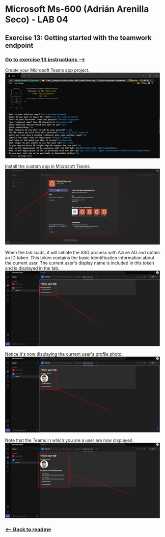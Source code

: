 # Microsoft Ms-600 (Adrián Arenilla Seco) - LAB 04


## Exercise 13: Getting started with the teamwork endpoint
### [Go to exercise 13 instructions -->](14-Exercise-13-Getting-started-with-the-teamwork-endpoint.md)


Create your Microsoft Teams app project.
![](Evidences/Image14a.png)


Install the custom app in Microsoft Teams.
![](Evidences/Image14b.png)


When the tab loads, it will initiate the SSO process with Azure AD and obtain an ID token. This token contains the basic identification information about the current user. The current user's display name is included in this token and is displayed in the tab.
![](Evidences/Image14c.png)


Notice it's now displaying the current user's profile photo.
![](Evidences/Image14d.png)


Note that the Teams in which you are a user are now displayed.
![](Evidences/Image14e.png)


### [<-- Back to readme](../../../../)